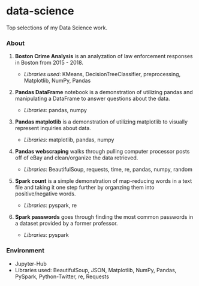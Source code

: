 # data-science
Top selections of my Data Science work.

### About
1. **Boston Crime Analysis** is an analyzation of law enforcement responses in Boston from 2015 - 2018.
      - *Libraries used*: KMeans, DecisionTreeClassifier, preprocessing, Matplotlib, NumPy, Pandas
      
2. **Pandas DataFrame** notebook is a demonstration of utilizing pandas and manipulating a DataFrame to answer questions about the data.
      - *Libraries*: pandas, numpy
      
3. **Pandas matplotlib** is a demonstration of utilizing matplotlib to visually represent inquiries about data.
      - *Libraries*: matplotlib, pandas, numpy
      
4. **Pandas webscraping** walks through pulling computer processor posts off of eBay and clean/organize the data retrieved.
      - *Libraries*: BeautifulSoup, requests, time, re, pandas, numpy, random
     
5. **Spark count** is a simple demonstration of map-reducing words in a text file and taking it one step further by organzing them into positive/negative words.
      - *Libraries*: pyspark, re
      
6. **Spark passwords** goes through finding the most common passwords in a dataset provided by a former professor.
      - *Libraries*: pyspark

### Environment
* Jupyter-Hub
* Libraries used: BeautifulSoup, JSON, Matplotlib, NumPy, Pandas, PySpark, Python-Twitter, re, Requests
